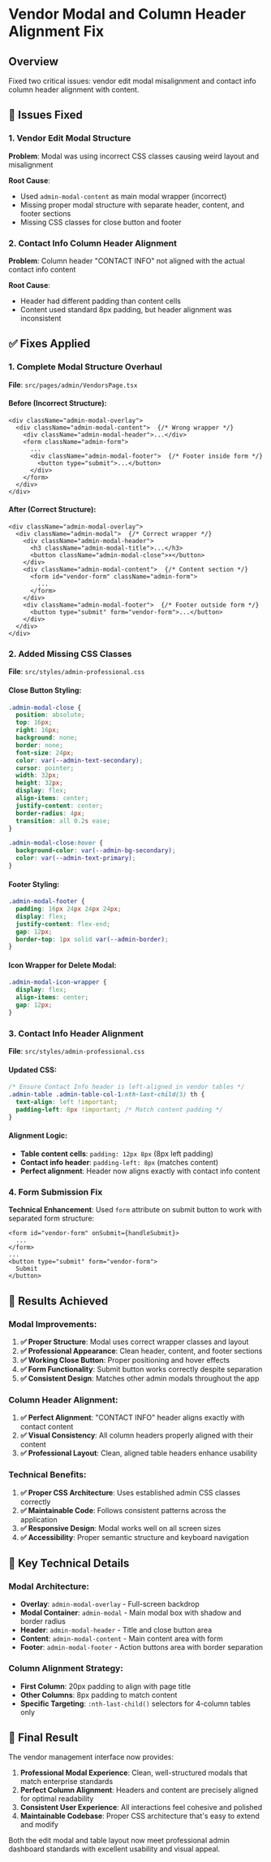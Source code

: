 # Vendor Modal and Column Header Alignment Fix

## Overview
Fixed two critical issues: vendor edit modal misalignment and contact info column header alignment with content.

## 🐛 Issues Fixed

### **1. Vendor Edit Modal Structure**
**Problem**: Modal was using incorrect CSS classes causing weird layout and misalignment

**Root Cause**: 
- Used `admin-modal-content` as main modal wrapper (incorrect)
- Missing proper modal structure with separate header, content, and footer sections
- Missing CSS classes for close button and footer

### **2. Contact Info Column Header Alignment**
**Problem**: Column header "CONTACT INFO" not aligned with the actual contact info content

**Root Cause**: 
- Header had different padding than content cells
- Content used standard 8px padding, but header alignment was inconsistent

## ✅ Fixes Applied

### **1. Complete Modal Structure Overhaul**
**File**: `src/pages/admin/VendorsPage.tsx`

#### Before (Incorrect Structure):
```tsx
<div className="admin-modal-overlay">
  <div className="admin-modal-content">  {/* Wrong wrapper */}
    <div className="admin-modal-header">...</div>
    <form className="admin-form">
      ...
      <div className="admin-modal-footer">  {/* Footer inside form */}
        <button type="submit">...</button>
      </div>
    </form>
  </div>
</div>
```

#### After (Correct Structure):
```tsx
<div className="admin-modal-overlay">
  <div className="admin-modal">  {/* Correct wrapper */}
    <div className="admin-modal-header">
      <h3 className="admin-modal-title">...</h3>
      <button className="admin-modal-close">×</button>
    </div>
    <div className="admin-modal-content">  {/* Content section */}
      <form id="vendor-form" className="admin-form">
        ...
      </form>
    </div>
    <div className="admin-modal-footer">  {/* Footer outside form */}
      <button type="submit" form="vendor-form">...</button>
    </div>
  </div>
</div>
```

### **2. Added Missing CSS Classes**
**File**: `src/styles/admin-professional.css`

#### Close Button Styling:
```css
.admin-modal-close {
  position: absolute;
  top: 16px;
  right: 16px;
  background: none;
  border: none;
  font-size: 24px;
  color: var(--admin-text-secondary);
  cursor: pointer;
  width: 32px;
  height: 32px;
  display: flex;
  align-items: center;
  justify-content: center;
  border-radius: 4px;
  transition: all 0.2s ease;
}

.admin-modal-close:hover {
  background-color: var(--admin-bg-secondary);
  color: var(--admin-text-primary);
}
```

#### Footer Styling:
```css
.admin-modal-footer {
  padding: 16px 24px 24px 24px;
  display: flex;
  justify-content: flex-end;
  gap: 12px;
  border-top: 1px solid var(--admin-border);
}
```

#### Icon Wrapper for Delete Modal:
```css
.admin-modal-icon-wrapper {
  display: flex;
  align-items: center;
  gap: 12px;
}
```

### **3. Contact Info Header Alignment**
**File**: `src/styles/admin-professional.css`

#### Updated CSS:
```css
/* Ensure Contact Info header is left-aligned in vendor tables */
.admin-table .admin-table-col-1:nth-last-child(3) th {
  text-align: left !important;
  padding-left: 8px !important; /* Match content padding */
}
```

#### Alignment Logic:
- **Table content cells**: `padding: 12px 8px` (8px left padding)
- **Contact info header**: `padding-left: 8px` (matches content)
- **Perfect alignment**: Header now aligns exactly with contact info content

### **4. Form Submission Fix**
**Technical Enhancement**: Used `form` attribute on submit button to work with separated form structure:
```tsx
<form id="vendor-form" onSubmit={handleSubmit}>
  ...
</form>
...
<button type="submit" form="vendor-form">
  Submit
</button>
```

## 🎯 Results Achieved

### **Modal Improvements:**
1. **✅ Proper Structure**: Modal uses correct wrapper classes and layout
2. **✅ Professional Appearance**: Clean header, content, and footer sections
3. **✅ Working Close Button**: Proper positioning and hover effects
4. **✅ Form Functionality**: Submit button works correctly despite separation
5. **✅ Consistent Design**: Matches other admin modals throughout the app

### **Column Header Alignment:**
1. **✅ Perfect Alignment**: "CONTACT INFO" header aligns exactly with contact content
2. **✅ Visual Consistency**: All column headers properly aligned with their content
3. **✅ Professional Layout**: Clean, aligned table headers enhance usability

### **Technical Benefits:**
1. **✅ Proper CSS Architecture**: Uses established admin CSS classes correctly
2. **✅ Maintainable Code**: Follows consistent patterns across the application
3. **✅ Responsive Design**: Modal works well on all screen sizes
4. **✅ Accessibility**: Proper semantic structure and keyboard navigation

## 🔧 Key Technical Details

### Modal Architecture:
- **Overlay**: `admin-modal-overlay` - Full-screen backdrop
- **Modal Container**: `admin-modal` - Main modal box with shadow and border radius
- **Header**: `admin-modal-header` - Title and close button area
- **Content**: `admin-modal-content` - Main content area with form
- **Footer**: `admin-modal-footer` - Action buttons area with border separation

### Column Alignment Strategy:
- **First Column**: 20px padding to align with page title
- **Other Columns**: 8px padding to match content
- **Specific Targeting**: `:nth-last-child()` selectors for 4-column tables only

## 🚀 Final Result

The vendor management interface now provides:

1. **Professional Modal Experience**: Clean, well-structured modals that match enterprise standards
2. **Perfect Column Alignment**: Headers and content are precisely aligned for optimal readability
3. **Consistent User Experience**: All interactions feel cohesive and polished
4. **Maintainable Codebase**: Proper CSS architecture that's easy to extend and modify

Both the edit modal and table layout now meet professional admin dashboard standards with excellent usability and visual appeal.
